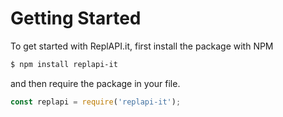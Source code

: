 # Getting Started

To get started with ReplAPI.it, first install the package with NPM

```bash
$ npm install replapi-it
```

and then require the package in your file.

```jsx
const replapi = require('replapi-it');
```